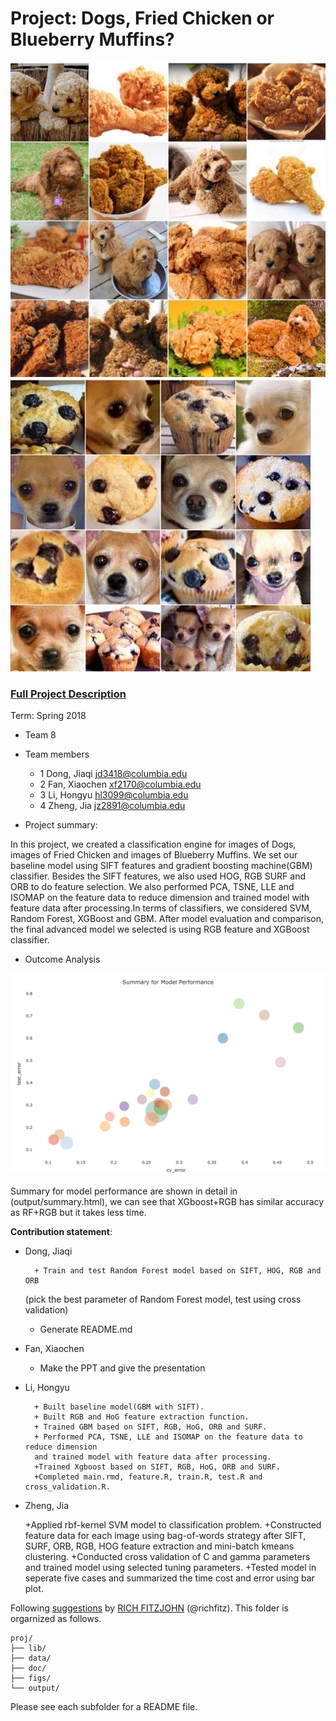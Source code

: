 # Project: Dogs, Fried Chicken or Blueberry Muffins?
![image](figs/chicken.jpg)
![image](figs/muffin.jpg)

### [Full Project Description](doc/project3_desc.md)

Term: Spring 2018

+ Team 8
+ Team members
	+ 1 Dong, Jiaqi jd3418@columbia.edu
	+ 2 Fan, Xiaochen xf2170@columbia.edu 
	+ 3 Li, Hongyu hl3099@columbia.edu
	+ 4 Zheng, Jia jz2891@columbia.edu

+ Project summary:    
  
In this project, we created a classification engine for images of Dogs, images of Fried Chicken and images of Blueberry Muffins. We set our baseline model using SIFT features and gradient boosting machine(GBM) classifier. Besides the SIFT features, we also used HOG, RGB SURF and ORB to do feature selection. We also performed PCA, TSNE, LLE and ISOMAP on the feature data to reduce dimension and trained model with feature data after processing.In terms of classifiers, we considered SVM, Random Forest, XGBoost and GBM. After model evaluation and comparison, the final advanced model we selected is using RGB feature and XGBoost classifier. 

+ Outcome Analysis  
  

![image](figs/summary.png)
     
 Summary for model performance are shown in detail in (output/summary.html), we can see that XGboost+RGB has similar accuracy as RF+RGB but it takes less time.

 	
**Contribution statement**:

+ Dong, Jiaqi

        + Train and test Random Forest model based on SIFT, HOG, RGB and ORB   
	(pick the best parameter of Random Forest model, test using cross validation) 
	+ Generate README.md
	
+ Fan, Xiaochen          

	+ Make the PPT and give the presentation
	
+ Li, Hongyu 
               
        + Built baseline model(GBM with SIFT).
        + Built RGB and HoG feature extraction function.
        + Trained GBM based on SIFT, RGB, HoG, ORB and SURF.
        + Performed PCA, TSNE, LLE and ISOMAP on the feature data to reduce dimension 
        and trained model with feature data after processing.
        +Trained Xgboost based on SIFT, RGB, HoG, ORB and SURF.
        +Completed main.rmd, feature.R, train.R, test.R and cross_validation.R.
        
+ Zheng, Jia 
        
	+Applied rbf-kernel SVM model to classification problem. 
	+Constructed feature data for each image using bag-of-words strategy after SIFT, SURF, ORB, RGB, HOG feature extraction and mini-batch kmeans clustering. 
	+Conducted cross validation of C and gamma parameters and trained model using selected tuning parameters. 
	+Tested model in seperate five cases and summarized the time cost and error using bar plot.


Following [suggestions](http://nicercode.github.io/blog/2013-04-05-projects/) by [RICH FITZJOHN](http://nicercode.github.io/about/#Team) (@richfitz). This folder is orgarnized as follows.

```
proj/
├── lib/
├── data/
├── doc/
├── figs/
└── output/
```

Please see each subfolder for a README file.
